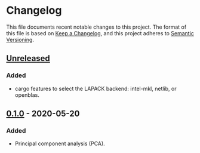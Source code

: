 # Changelog

This file documents recent notable changes to this project. The format of this
file is based on [Keep a Changelog](https://keepachangelog.com/en/1.0.0/), and
this project adheres to [Semantic
Versioning](https://semver.org/spec/v2.0.0.html).

## [Unreleased]

### Added

- cargo features to select the LAPACK backend: intel-mkl, netlib, or openblas.

## [0.1.0] - 2020-05-20

### Added

- Principal component analysis (PCA).

[Unreleased]: https://github.com/petabi/petal-decomposition/compare/0.1.0...master
[0.1.0]: https://github.com/petabi/petal-decomposition/tree/0.1.0
